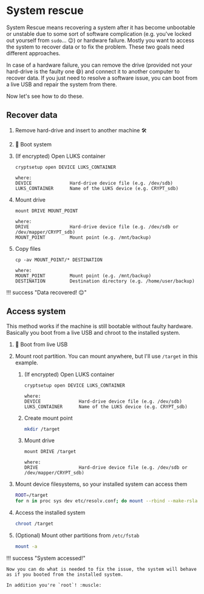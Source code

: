 # System rescue

System Rescue means recovering a system after it has become unbootable or unstable due to some sort of software complication (e.g. you've locked out yourself from `sudo`... :wink:) or hardware failure.
Mostly you want to access the system to recover data or to fix the problem.
These two goals need different approaches.

In case of a hardware failure, you can remove the drive (provided not your hard-drive is the faulty one :smile:) and connect it to another computer to recover data.
If you just need to resolve a software issue, you can boot from a live USB and repair the system from there.

Now let's see how to do these.

## Recover data

1. Remove hard-drive and insert to another machine :hammer_and_wrench:
1. :red_circle: Boot system
1. (If encrypted) Open LUKS container

    ```
    cryptsetup open DEVICE LUKS_CONTAINER

    where:
    DEVICE              Hard-drive device file (e.g. /dev/sdb)
    LUKS_CONTAINER      Name of the LUKS device (e.g. CRYPT_sdb)
    ```

1. Mount drive

    ```
    mount DRIVE MOUNT_POINT

    where:
    DRIVE               Hard-drive device file (e.g. /dev/sdb or /dev/mapper/CRYPT_sdb)
    MOUNT_POINT         Mount point (e.g. /mnt/backup)
    ```

1. Copy files

    ```
    cp -av MOUNT_POINT/* DESTINATION

    where:
    MOUNT_POINT         Mount point (e.g. /mnt/backup)
    DESTINATION         Destination directory (e.g. /home/user/backup)
    ```

!!! success "Data recovered! :relieved:"

## Access system

This method works if the machine is still bootable without faulty hardware.
Basically you boot from a live USB and chroot to the installed system.

1. :red_circle: Boot from live USB
1. Mount root partition. You can mount anywhere, but I'll use `/target` in this example.

    1. (If encrypted) Open LUKS container

        ```
        cryptsetup open DEVICE LUKS_CONTAINER

        where:
        DEVICE              Hard-drive device file (e.g. /dev/sdb)
        LUKS_CONTAINER      Name of the LUKS device (e.g. CRYPT_sdb)
        ```

    1. Create mount point
        ```bash
        mkdir /target
        ```
    1. Mount drive

        ```
        mount DRIVE /target

        where:
        DRIVE               Hard-drive device file (e.g. /dev/sdb or /dev/mapper/CRYPT_sdb)
        ```

1. Mount device filesystems, so your installed system can access them
    ```bash
    ROOT=/target
    for n in proc sys dev etc/resolv.conf; do mount --rbind --make-rslave /$n "$ROOT/$n"; done
    ```
1. Access the installed system
    ```bash
    chroot /target
    ```
1. (Optional) Mount other partitions from `/etc/fstab`
    ```bash
    mount -a
    ```

!!! success "System accessed!"

    Now you can do what is needed to fix the issue, the system will behave as if you booted from the installed system.

    In addition you're `root`! :muscle:
